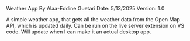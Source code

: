 Weather App
By Alaa-Eddine Guetari
Date: 5/13/2025
Version: 1.0

A simple weather app, that gets all the weather data from the Open Map API, which is updated daily. Can be run on the live server extension on VS code. Will update when I can make it an actual desktop app.
